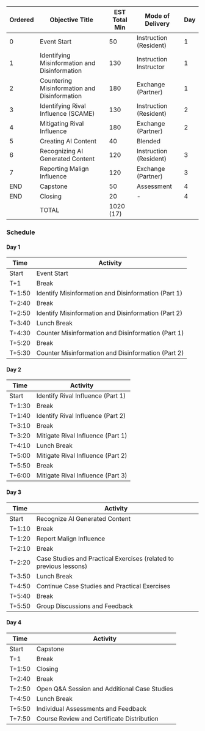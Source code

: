 
| Ordered | Objective Title                               | EST Total Min | Mode of Delivery       | Day |
| ------- | --------------------------------------------- | ------------- | ---------------------- | --- |
| 0       | Event Start                                   | 50            | Instruction (Resident) | 1   |
| 1       | Identifying Misinformation and Disinformation | 130           | Instruction Instructor | 1   |
| 2       | Countering Misinformation and Disinformation  | 180           | Exchange (Partner)     | 1   |
| 3       | Identifying Rival Influence (SCAME)           | 130           | Instruction (Resident) | 2   |
| 4       | Mitigating Rival Influence                    | 180           | Exchange (Partner)     | 2   |
| 5       | Creating AI Content                           | 40            | Blended                |     |
| 6       | Recognizing AI Generated Content              | 120           | Instruction (Resident) | 3   |
| 7       | Reporting Malign Influence                    | 120           | Exchange (Partner)     | 3   |
| END     | Capstone                                      | 50            | Assessment             | 4   |
| END     | Closing                                       | 20            | -                      | 4   |
|         | TOTAL                                         | 1020 (17)     |                        |     |

###  Schedule

#### Day 1
| Time         | Activity                                         |
|--------------|--------------------------------------------------|
| Start        | Event Start                                     |
| T+1          | Break                                            |
| T+1:50       | Identify Misinformation and Disinformation (Part 1)|
| T+2:40       | Break                                            |
| T+2:50       | Identify Misinformation and Disinformation (Part 2)|
| T+3:40       | Lunch Break                                      |
| T+4:30       | Counter Misinformation and Disinformation (Part 1)|
| T+5:20       | Break                                            |
| T+5:30       | Counter Misinformation and Disinformation (Part 2)|

#### Day 2
| Time         | Activity                                         |
|--------------|--------------------------------------------------|
| Start        | Identify Rival Influence (Part 1)                |
| T+1:30       | Break                                            |
| T+1:40       | Identify Rival Influence (Part 2)                |
| T+3:10       | Break                                            |
| T+3:20       | Mitigate Rival Influence (Part 1)                |
| T+4:10       | Lunch Break                                      |
| T+5:00       | Mitigate Rival Influence (Part 2)                |
| T+5:50       | Break                                            |
| T+6:00       | Mitigate Rival Influence (Part 3)                |

#### Day 3
| Time   | Activity                                                           |
| ------ | ------------------------------------------------------------------ |
| Start  | Recognize AI Generated Content                                     |
| T+1:10 | Break                                                              |
| T+1:20 | Report Malign Influence                                            |
| T+2:10 | Break                                                              |
| T+2:20 | Case Studies and Practical Exercises (related to previous lessons) |
| T+3:50 | Lunch Break                                                        |
| T+4:50 | Continue Case Studies and Practical Exercises                      |
| T+5:40 | Break                                                              |
| T+5:50 | Group Discussions and Feedback                                     |

#### Day 4
| Time         | Activity                                         |
|--------------|--------------------------------------------------|
| Start        | Capstone                                         |
| T+1          | Break                                            |
| T+1:50       | Closing                                          |
| T+2:40       | Break                                            |
| T+2:50       | Open Q&A Session and Additional Case Studies     |
| T+4:50       | Lunch Break                                      |
| T+5:50       | Individual Assessments and Feedback              |
| T+7:50       | Course Review and Certificate Distribution       |

